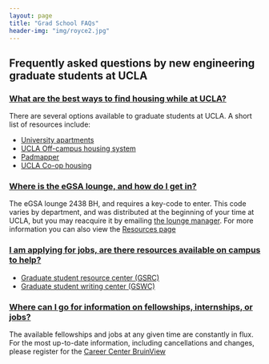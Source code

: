 ```yaml
---
layout: page
title: "Grad School FAQs"
header-img: "img/royce2.jpg"
---
```


<h2>Frequently asked questions by new engineering graduate students at UCLA</h2>
<div class="accordion" id="accordion2">
  <div class="accordion-group">
    <div class="accordion-heading">
      <a class="accordion-toggle" data-toggle="collapse" data-parent="#accordion2" href="#collapseOne">
        <h3>What are the best ways to find housing while at UCLA?</h3>
      </a>
    </div>
    <div id="collapseOne" class="accordion-body collapse">
      <div class="accordion-inner">
        <p>There are several options available to graduate students at UCLA. A short list of resources include:
            <ul><li><a href="https://housing.ucla.edu/student-housing/graduate-students-and-students-with-families/living-in-university-apartments">University apartments</a></li>
                <li><a href="http://www.data.cho.ucla.edu/">UCLA Off-campus housing system</a></li>
                <li><a href="http://www.padmapper.com/search/apartments/California/los-angeles/">Padmapper</a></li>
                <li><a href="http://www.uchaonline.com/">UCLA Co-op housing</a></li>
            </ul>
        </p>
      </div>
    </div>
  </div>
  <div class="accordion-group">
    <div class="accordion-heading">
      <a class="accordion-toggle" data-toggle="collapse" data-parent="#accordion2" href="#collapseTwo">
        <h3>Where is the eGSA lounge, and how do I get in?</h3>
      </a>
    </div>
    <div id="collapseTwo" class="accordion-body collapse">
      <div class="accordion-inner">
        <p>The eGSA lounge 2438 BH, and requires a key-code to enter. This code varies by department, and was distributed at the beginning of your time at UCLA, but you may reacquire it by emailing <a href="mailto:lounge@bruinegsa.org">the lounge manager</a>. For more information you can also view the <a href="resources.html">Resources page</a></p>
      </div>
    </div>
  </div>
  <div class="accordion-group">
    <div class="accordion-heading">
      <a class="accordion-toggle" data-toggle="collapse" data-parent="#accordion2" href="#collapseThree">
        <h3>I am applying for jobs, are there resources available on campus to help?</h3>
      </a>
    </div>
    <div id="collapseThree" class="accordion-body collapse">
      <div class="accordion-inner">
        <p>
            <ul><li><a href="http://gsrc.ucla.edu/">Graduate student resource center (GSRC)</a></li>
                <li><a href="http://gsrc.ucla.edu/gwc/">Graduate student writing center (GSWC)</a></li>
            </ul>
        </p>
      </div>
    </div>
  </div>
  <div class="accordion-group">
    <div class="accordion-heading">
      <a class="accordion-toggle" data-toggle="collapse" data-parent="#accordion2" href="#collapseFour">
        <h3>Where can I go for information on fellowships, internships, or jobs?</h3>
      </a>
    </div>
    <div id="collapseFour" class="accordion-body collapse">
      <div class="accordion-inner">
        <p>The available fellowships and jobs at any given time are constantly in flux. For the most up-to-date information, including cancellations and changes, please register for the <a href="https://secure.career.ucla.edu/BruinViewLogin/Login.aspx">Career Center BruinView</a></p>
      </div>
    </div>
  </div>
</div>
